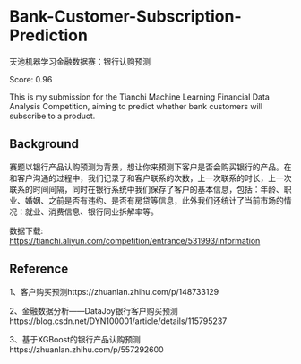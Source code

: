 # Bank-Customer-Subscription-Prediction
天池机器学习金融数据赛：银行认购预测 

Score: 0.96

This is my submission for the Tianchi Machine Learning Financial Data Analysis Competition, aiming to predict whether bank customers will subscribe to a product.

## Background

赛题以银行产品认购预测为背景，想让你来预测下客户是否会购买银行的产品。在和客户沟通的过程中，我们记录了和客户联系的次数，上一次联系的时长，上一次联系的时间间隔，同时在银行系统中我们保存了客户的基本信息，包括：年龄、职业、婚姻、之前是否有违约、是否有房贷等信息，此外我们还统计了当前市场的情况：就业、消费信息、银行同业拆解率等。

数据下载: https://tianchi.aliyun.com/competition/entrance/531993/information

## Reference

1、客户购买预测https://zhuanlan.zhihu.com/p/148733129

2、金融数据分析——DataJoy银行客户购买预测https://blog.csdn.net/DYN100001/article/details/115795237

3、基于XGBoost的银行产品认购预测https://zhuanlan.zhihu.com/p/557292600
